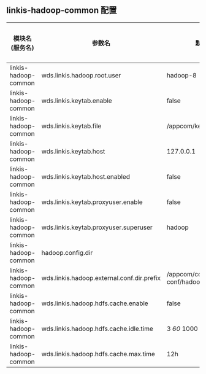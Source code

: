## linkis-hadoop-common 配置

| 模块名(服务名) | 参数名 | 默认值 | 描述 | 是否引用|
| -------- | -------- | ----- |----- |  -----   |
|linkis-hadoop-common|wds.linkis.hadoop.root.user|hadoop-8|hadoop.root.user|true|
|linkis-hadoop-common|wds.linkis.keytab.enable |false |keytab.enable|true|
|linkis-hadoop-common|wds.linkis.keytab.file|/appcom/keytab/|keytab.file|true|
|linkis-hadoop-common|wds.linkis.keytab.host| 127.0.0.1|keytab.host |true|
|linkis-hadoop-common|wds.linkis.keytab.host.enabled|false |keytab.host.enabled|true|
|linkis-hadoop-common|wds.linkis.keytab.proxyuser.enable| false|prometheus.endpoint  |true|
|linkis-hadoop-common|wds.linkis.keytab.proxyuser.superuser|hadoop| proxyuser.superuser |true|
|linkis-hadoop-common|hadoop.config.dir|  |config.dir|true|
|linkis-hadoop-common|wds.linkis.hadoop.external.conf.dir.prefix| /appcom/config/external-conf/hadoop|scan.package  |true|
|linkis-hadoop-common|wds.linkis.hadoop.hdfs.cache.enable|false|hdfs.cache.enable|true|
|linkis-hadoop-common|wds.linkis.hadoop.hdfs.cache.idle.time|3 *60* 1000|idle.time|true|
|linkis-hadoop-common|wds.linkis.hadoop.hdfs.cache.max.time|12h| max.time |true|

